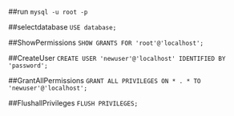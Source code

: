 ##run
`mysql -u root -p`

##selectdatabase
`USE database;`


##ShowPermissions
`SHOW GRANTS FOR 'root'@'localhost';`

##CreateUser
`CREATE USER 'newuser'@'localhost' IDENTIFIED BY 'password';`

##GrantAllPermissions
`GRANT ALL PRIVILEGES ON * . * TO 'newuser'@'localhost';`

##FlushallPrivileges
`FLUSH PRIVILEGES;`
